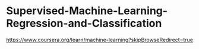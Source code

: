 # Supervised-Machine-Learning-Regression-and-Classification
https://www.coursera.org/learn/machine-learning?skipBrowseRedirect=true
